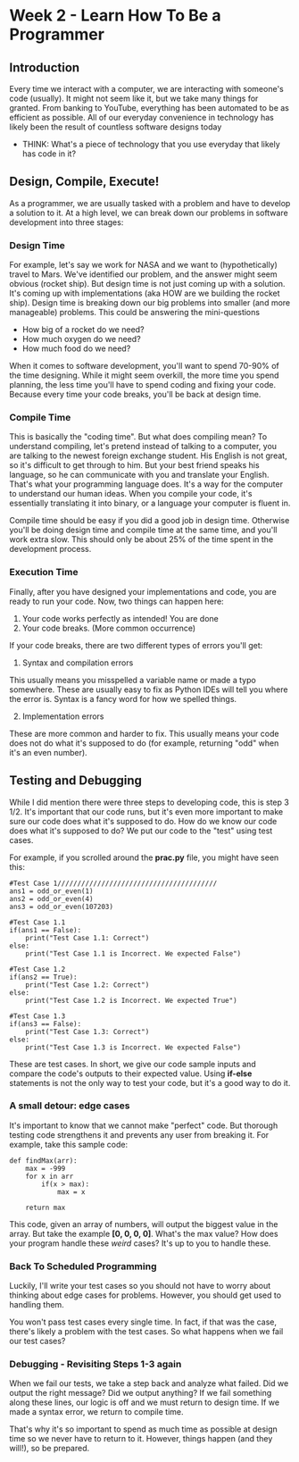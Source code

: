 # Week 2 - Learn How To Be a Programmer

## Introduction
Every time we interact with a computer, we are interacting with someone's code (usually). It might not seem like it, but we take many things for granted. From banking to YouTube, everything has been automated to be as efficient as possible. All of our everyday convenience in technology has likely been the result of countless software designs today

- THINK: What's a piece of technology that you use everyday that likely has code in it?

## Design, Compile, Execute!
As a programmer, we are usually tasked with a problem and have to develop a solution to it. At a high level, we can break down our problems in software development into three stages:

### Design Time
For example, let's say we work for NASA and we want to (hypothetically) travel to Mars. We've identified our problem, and the answer might seem obvious (rocket ship). But design time is not just coming up with a solution. It's coming up with implementations (aka HOW are we building the rocket ship). Design time is breaking down our big problems into smaller (and more manageable) problems. This could be answering the mini-questions
- How big of a rocket do we need?
- How much oxygen do we need?
- How much food do we need?

When it comes to software development, you'll want to spend 70-90% of the time designing. While it might seem overkill, the more time you spend planning, the less time you'll have to spend coding and fixing your code. Because every time your code breaks, you'll be back at design time.

### Compile Time
This is basically the "coding time". But what does compiling mean? To understand compiling, let's pretend instead of talking to a computer, you are talking to the newest foreign exchange student. His English is not great, so it's difficult to get through to him. But your best friend speaks his language, so he can communicate with you and translate your English. That's what your programming language does. It's a way for the computer to understand our human ideas. When you compile your code, it's essentially translating it into binary, or a language your computer is fluent in.

Compile time should be easy if you did a good job in design time. Otherwise you'll be doing design time and compile time at the same time, and you'll work extra slow. This should only be about 25% of the time spent in the development process.

### Execution Time
Finally, after you have designed your implementations and code, you are ready to run your code. Now, two things can happen here:

1. Your code works perfectly as intended! You are done
2. Your code breaks. (More common occurrence)

If your code breaks, there are two different types of errors you'll get:

1. Syntax and compilation errors

This usually means you misspelled a variable name or made a typo somewhere. These are usually easy to fix as Python IDEs will tell you where the error is. Syntax is a fancy word for how we spelled things.

2. Implementation errors

These are more common and harder to fix. This usually means your code does not do what it's supposed to do (for example, returning "odd" when it's an even number). 

## Testing and Debugging
While I did mention there were three steps to developing code, this is step 3 1/2. It's important that our code runs, but it's even more important to make sure our code does what it's supposed to do. How do we know our code does what it's supposed to do? We put our code to the "test" using test cases. 

For example, if you scrolled around the **prac.py** file, you might have seen this:

```
#Test Case 1////////////////////////////////////////
ans1 = odd_or_even(1)
ans2 = odd_or_even(4)
ans3 = odd_or_even(107203)

#Test Case 1.1
if(ans1 == False):
    print("Test Case 1.1: Correct")
else:
    print("Test Case 1.1 is Incorrect. We expected False")

#Test Case 1.2
if(ans2 == True):
    print("Test Case 1.2: Correct")
else:
    print("Test Case 1.2 is Incorrect. We expected True")

#Test Case 1.3
if(ans3 == False):
    print("Test Case 1.3: Correct")
else:
    print("Test Case 1.3 is Incorrect. We expected False")
```

These are test cases. In short, we give our code sample inputs and compare the code's outputs to their expected value. Using **if-else** statements is not the only way to test your code, but it's a good way to do it. 

### A small detour: edge cases

It's important to know that we cannot make "perfect" code. But thorough testing code strengthens it and prevents any user from breaking it. For example, take this sample code:

```
def findMax(arr):
    max = -999
    for x in arr
        if(x > max):
            max = x
    
    return max
```

This code, given an array of numbers, will output the biggest value in the array. But take the example **[0, 0, 0, 0]**. What's the max value? How does your program handle these *weird* cases? It's up to you to handle these. 

### Back To Scheduled Programming
Luckily, I'll write your test cases so you should not have to worry about thinking about edge cases for problems. However, you should get used to handling them. 

You won't pass test cases every single time. In fact, if that was the case, there's likely a problem with the test cases. So what happens when we fail our test cases?

### Debugging - Revisiting Steps 1-3 again
When we fail our tests, we take a step back and analyze what failed. Did we output the right message? Did we output anything? If we fail something along these lines, our logic is off and we must return to design time. If we made a syntax error, we return to compile time. 

That's why it's so important to spend as much time as possible at design time so we never have to return to it. However, things happen (and they will!), so be prepared. 
